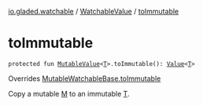 [io.gladed.watchable](../index.md) / [WatchableValue](index.md) / [toImmutable](./to-immutable.md)

# toImmutable

`protected fun `[`MutableValue`](../-mutable-value/index.md)`<`[`T`](index.md#T)`>.toImmutable(): `[`Value`](../-value/index.md)`<`[`T`](index.md#T)`>`

Overrides [MutableWatchableBase.toImmutable](../-mutable-watchable-base/to-immutable.md)

Copy a mutable [M](../-mutable-watchable-base/index.md#M) to an immutable [T](../-mutable-watchable-base/index.md#T).

